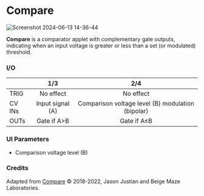 # Compare

![Screenshot 2024-06-13 14-36-44](https://github.com/djphazer/O_C-Phazerville/assets/109086194/9dc7614a-dd13-4555-ba3a-911625a03b17)

**Compare** is a comparator applet with complementary gate outputs, indicating when an input voltage is greater or less than a set (or modulated) threshold.

### I/O

|        |       1/3        |                        2/4                        |
| ------ | :--------------: | :-----------------------------------------------: |
| TRIG   |    No effect     |                     No effect                     |
| CV INs | Input signal (A) | Comparison voltage level (B) modulation (bipolar) |
| OUTs   |   Gate if A>B    |                    Gate if A≤B                    |


### UI Parameters
* Comparison voltage level (B)

### Credits
Adapted from [Compare](https://github.com/Chysn/O_C-HemisphereSuite/wiki/Compare) © 2018-2022, Jason Justian and Beige Maze Laboratories. 
